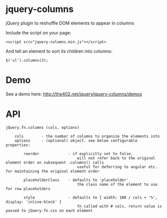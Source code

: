 # jquery-columns
jQuery plugin to reshuffle DOM elements to appear in columns

Include the script on your page:
  
  `<script src="jquery-columns.min.js"></script>`
  
  
And tell an element to sort its children into columns:
  
  `$('ul').columns(3);`
  
# Demo
See a demo here: http://the402.net/jquery/jquery-columns/demos


# API


    
    jQuery.fn.columns (cols, options)
        
        cols        - the number of columns to organize the elements into   
        options     - (optional) object. see below configurable properties:
        
            reorder             - if explicitly set to false, 
                                    will not refer back to the original element order on subsequent .columns() calls
                                    useful for deferring to angular etc. for maintaining the original element order
                                    
            placeholderClass    - defaults to 'placeholder'
                                    the class name of the element to use for row placeholders
            
            style               - defaults to { width: 100 / cols + '%', display: 'inline-block' }
                                    fn called with # cols, return value is passed to jQuery.fn.css on each element
